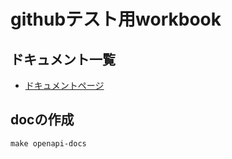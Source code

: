 # githubテスト用workbook

ドキュメント一覧
--------------
* [ドキュメントページ](https://ateliee.github.io/example-github/)

docの作成
---------

```shell
make openapi-docs
```